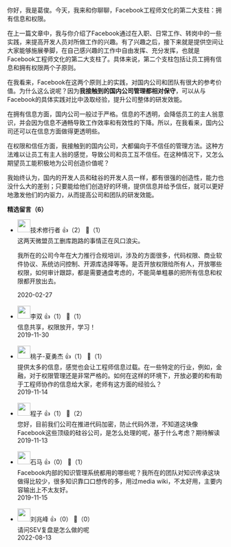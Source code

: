 你好，我是葛俊。今天，我来和你聊聊，Facebook工程师文化的第二大支柱：拥有信息和权限。

在上一篇文章中，我与你介绍了Facebook通过在入职、日常工作、转岗中的一些实践，来提高开发人员对所做工作的兴趣。有了兴趣之后，接下来就是提供空间让大家能够施展拳脚，在自己感兴趣的工作中自由发挥、充分发挥，也就是Facebook工程师文化的第二大支柱了。具体来说，第二个支柱包括让员工拥有信息和拥有权限两个子原则。

在我看来，Facebook在这两个原则上的实践，对国内公司和团队有很大的参考价值。为什么这么说呢？因为**我接触到的国内公司管理都相对保守**，可以从与Facebook的具体实践对比中汲取经验，提升公司整体的研发效能。

在拥有信息方面，国内公司一般过于严格。信息的不透明，会降低员工的主人翁意识，并会因为信息不通畅导致工作效率和有效性的下降。所以，在我看来，国内公司还可以在信息方面做得更透明些。

在权限和信任方面，我接触到的国内公司，大都偏向于不信任的管理方法。这种方法难以让员工有主人翁的感觉，导致公司和员工互不信任。在这种情况下，又怎么期望员工能积极地为公司创造价值呢？

我始终认为，国内的开发人员和硅谷的开发人员一样，都有很强的创造性，能力也没什么大的差别；只要能给他们创造好的环境，提供信息并给予信任，就可以更好地激发他们的内驱力，从而提高公司和团队的研发效能。
<div><strong>精选留言（6）</strong></div><ul>
<li><img src="https://static001.geekbang.org/account/avatar/00/0f/75/9b/611e74ab.jpg" width="30px"><span>技术修行者</span> 👍（2） 💬（1）<div>这两天微盟员工删库跑路的事情正在风口浪尖。

我所在的公司今年在大力推行合规培训，涉及的方面很多，代码权限、商业软件协议、系统访问控制、开源库选择等等。是否开放权限给所有人，开放哪些权限，如何审计跟踪，都是需要通盘考虑的，不能简单粗暴的把所有信息和权限都开放出去。</div>2020-02-27</li><br/><li><img src="https://static001.geekbang.org/account/avatar/00/10/38/cf/f2c7d021.jpg" width="30px"><span>李双</span> 👍（1） 💬（1）<div>信息共享，权限放开，学习！</div>2019-11-30</li><br/><li><img src="https://static001.geekbang.org/account/avatar/00/11/ad/24/c6b763b4.jpg" width="30px"><span>桃子-夏勇杰</span> 👍（1） 💬（1）<div>提供太多的信息，感觉也会让工程师信息过载。在一些特定的行业，例如，金融，对于权限管理还是非常严格的。如何在这样的环境下，开放必要的和有助于工程师协作的信息给大家，老师有这方面的经验么？</div>2019-11-14</li><br/><li><img src="http://thirdwx.qlogo.cn/mmopen/vi_32/DYAIOgq83epFqOcq5icp6wFZzY45w8BbY5JDUMqwicM7uWL5uZYVuyicslQJQWfU4VK42YWbH8cTOUicVcvIEqzzJQ/132" width="30px"><span>程子</span> 👍（1） 💬（2）<div>您好，目前我们公司在推进代码加密，防止代码外泄，不知道这块像Facebook这些顶级的硅谷公司，是怎么处理的呢，基于什么考虑？期待解读</div>2019-11-13</li><br/><li><img src="https://static001.geekbang.org/account/avatar/00/11/36/99/b4341376.jpg" width="30px"><span>石马</span> 👍（0） 💬（1）<div>Facebook内部的知识管理系统都用的哪些呢？我所在的团队对知识传承这块做得比较少，很多知识靠口口想传的多，用过media wiki，不太好用，主要内容输出上不太友好。</div>2019-11-15</li><br/><li><img src="" width="30px"><span>刘兆峰</span> 👍（0） 💬（0）<div>请问SEV复盘是怎么做的呢</div>2022-08-13</li><br/>
</ul>